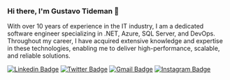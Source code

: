 ### Hi there, I'm Gustavo Tideman 👋

With over 10 years of experience in the IT industry, I am a dedicated software engineer specializing in .NET, Azure, SQL Server, and DevOps. Throughout my career, I have acquired extensive knowledge and expertise in these technologies, enabling me to deliver high-performance, scalable, and reliable solutions.

[![Linkedin Badge](https://img.shields.io/badge/-LinkedIn-blue?style=flat-square&logo=Linkedin&logoColor=white&link=https://www.linkedin.com/in/gustavo-tideman/)](https://www.linkedin.com/in/gustavo-tideman/)
[![Twitter Badge](https://img.shields.io/badge/-Twitter-1ca0f1?style=flat-square&labelColor=1ca0f1&logo=twitter&logoColor=white&link=https://twitter.com/GustavoTideman)](https://twitter.com/GustavoTideman)
[![Gmail Badge](https://img.shields.io/badge/-gtideman92@gmail.com-c14438?style=flat-square&logo=Gmail&logoColor=white&link=mailto:gtideman92@gmail.com)](mailto:gtideman92@gmail.com) 
[![Instagram Badge](https://img.shields.io/badge/-Instagram-C13584?style=flat-square&labelColor=C13584&logo=instagram&logoColor=white&link=https://www.instagram.com/gustavo_tideman/)](https://www.instagram.com/gustavo_tideman/)

<!--
<p align="center">
  
  <a href="https://github.com/gustavo-tideman/github-stats">
    <img  alt="Gustavo Tideman - GitHub Stats" width="400px" src="https://github.com/gustavo-tideman/github-stats/blob/master/generated/overview.svg" />
  </a> 

   <a href="https://github.com/gustavo-tideman/github-stats">
    <img  alt="Gustavo Tideman - GitHub Stats" width="400px" src="https://github.com/gustavo-tideman/github-stats/blob/master/generated/languages.svg" />
  </a> 
</p>
-->
